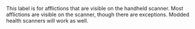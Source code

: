 This label is for afflictions that are visible on the handheld scanner. Most afflictions are visible on the scanner, though there are exceptions. Modded health scanners will work as well.